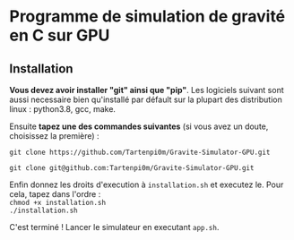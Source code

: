 # Programme de simulation de gravité en C sur GPU

## Installation

**Vous devez avoir installer "git" ainsi que "pip"**. Les logiciels suivant sont aussi necessaire bien qu'installé par défault sur la plupart des distribution linux : python3.8, gcc, make.

Ensuite **tapez une des commandes suivantes** (si vous avez un doute, choisissez la première) : 

```git clone https://github.com/Tartenpi0m/Gravite-Simulator-GPU.git```

```git clone git@github.com:Tartenpi0m/Gravite-Simulator-GPU.git```

 Enfin donnez les droits d'execution à ```installation.sh``` et executez le.
 Pour cela, tapez dans l'ordre :  
```chmod +x installation.sh```  
```./installation.sh```   

C'est terminé ! Lancer le simulateur en executant ```app.sh```.

